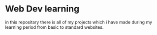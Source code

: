 # Web Dev learning 
in this repositary there is all of my projects which i have made during my learning period from basic to standard websites. 

